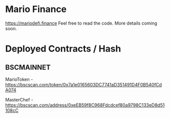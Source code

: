 # Mario Finance
https://mariodefi.finance Feel free to read the code. More details coming soon.

# Deployed Contracts / Hash
## BSCMAINNET
MarioToken - https://bscscan.com/token/0x7a1e0165603DC7741aD351491D4F0B540fCdA074

MasterChef - https://bscscan.com/address/0xeEB59f8C968Fdcdcef80a9798C133eD8d51108cC
